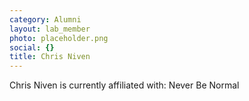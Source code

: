 ```yaml
---
category: Alumni
layout: lab_member
photo: placeholder.png
social: {}
title: Chris Niven
---
```


Chris Niven is currently affiliated with: Never Be Normal